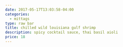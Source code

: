 ```yaml
---
date: 2017-05-17T13:03:58-04:00
categories:
  - mittags
type: raw bar
title: chilled wild louisiana gulf shrimp
description: spicy cocktail sauce, thai basil aioli
price: 18
---
```


